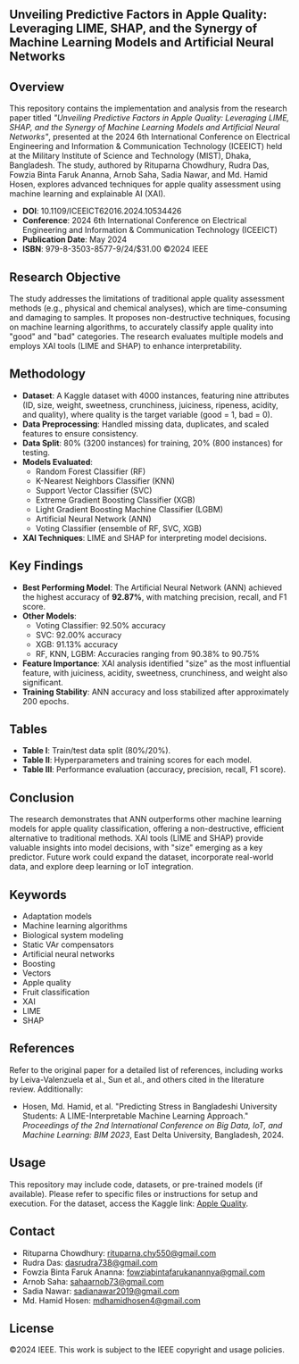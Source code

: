 ## Unveiling Predictive Factors in Apple Quality: Leveraging LIME, SHAP, and the Synergy of Machine Learning Models and Artificial Neural Networks

## Overview
This repository contains the implementation and analysis from the research paper titled *"Unveiling Predictive Factors in Apple Quality: Leveraging LIME, SHAP, and the Synergy of Machine Learning Models and Artificial Neural Networks"*, presented at the 2024 6th International Conference on Electrical Engineering and Information & Communication Technology (ICEEICT) held at the Military Institute of Science and Technology (MIST), Dhaka, Bangladesh. The study, authored by Rituparna Chowdhury, Rudra Das, Fowzia Binta Faruk Ananna, Arnob Saha, Sadia Nawar, and Md. Hamid Hosen, explores advanced techniques for apple quality assessment using machine learning and explainable AI (XAI).

- **DOI**: 10.1109/ICEEICT62016.2024.10534426
- **Conference**: 2024 6th International Conference on Electrical Engineering and Information & Communication Technology (ICEEICT)
- **Publication Date**: May 2024
- **ISBN**: 979-8-3503-8577-9/24/$31.00 ©2024 IEEE

## Research Objective
The study addresses the limitations of traditional apple quality assessment methods (e.g., physical and chemical analyses), which are time-consuming and damaging to samples. It proposes non-destructive techniques, focusing on machine learning algorithms, to accurately classify apple quality into "good" and "bad" categories. The research evaluates multiple models and employs XAI tools (LIME and SHAP) to enhance interpretability.

## Methodology
- **Dataset**: A Kaggle dataset with 4000 instances, featuring nine attributes (ID, size, weight, sweetness, crunchiness, juiciness, ripeness, acidity, and quality), where quality is the target variable (good = 1, bad = 0).
- **Data Preprocessing**: Handled missing data, duplicates, and scaled features to ensure consistency.
- **Data Split**: 80% (3200 instances) for training, 20% (800 instances) for testing.
- **Models Evaluated**:
  - Random Forest Classifier (RF)
  - K-Nearest Neighbors Classifier (KNN)
  - Support Vector Classifier (SVC)
  - Extreme Gradient Boosting Classifier (XGB)
  - Light Gradient Boosting Machine Classifier (LGBM)
  - Artificial Neural Network (ANN)
  - Voting Classifier (ensemble of RF, SVC, XGB)
- **XAI Techniques**: LIME and SHAP for interpreting model decisions.

## Key Findings
- **Best Performing Model**: The Artificial Neural Network (ANN) achieved the highest accuracy of **92.87%**, with matching precision, recall, and F1 score.
- **Other Models**:
  - Voting Classifier: 92.50% accuracy
  - SVC: 92.00% accuracy
  - XGB: 91.13% accuracy
  - RF, KNN, LGBM: Accuracies ranging from 90.38% to 90.75%
- **Feature Importance**: XAI analysis identified "size" as the most influential feature, with juiciness, acidity, sweetness, crunchiness, and weight also significant.
- **Training Stability**: ANN accuracy and loss stabilized after approximately 200 epochs.

## Tables
- **Table I**: Train/test data split (80%/20%).
- **Table II**: Hyperparameters and training scores for each model.
- **Table III**: Performance evaluation (accuracy, precision, recall, F1 score).

## Conclusion
The research demonstrates that ANN outperforms other machine learning models for apple quality classification, offering a non-destructive, efficient alternative to traditional methods. XAI tools (LIME and SHAP) provide valuable insights into model decisions, with "size" emerging as a key predictor. Future work could expand the dataset, incorporate real-world data, and explore deep learning or IoT integration.

## Keywords
- Adaptation models
- Machine learning algorithms
- Biological system modeling
- Static VAr compensators
- Artificial neural networks
- Boosting
- Vectors
- Apple quality
- Fruit classification
- XAI
- LIME
- SHAP

## References
Refer to the original paper for a detailed list of references, including works by Leiva-Valenzuela et al., Sun et al., and others cited in the literature review. Additionally:
- Hosen, Md. Hamid, et al. "Predicting Stress in Bangladeshi University Students: A LIME-Interpretable Machine Learning Approach." *Proceedings of the 2nd International Conference on Big Data, IoT, and Machine Learning: BIM 2023*, East Delta University, Bangladesh, 2024.

## Usage
This repository may include code, datasets, or pre-trained models (if available). Please refer to specific files or instructions for setup and execution. For the dataset, access the Kaggle link: [Apple Quality](https://www.kaggle.com/datasets/nelgiriyewithana/apple-quality).

## Contact
- Rituparna Chowdhury: rituparna.chy550@gmail.com
- Rudra Das: dasrudra738@gmail.com
- Fowzia Binta Faruk Ananna: fowziabintafarukanannya@gmail.com
- Arnob Saha: sahaarnob73@gmail.com
- Sadia Nawar: sadianawar2019@gmail.com
- Md. Hamid Hosen: mdhamidhosen4@gmail.com

## License
©2024 IEEE. This work is subject to the IEEE copyright and usage policies.
